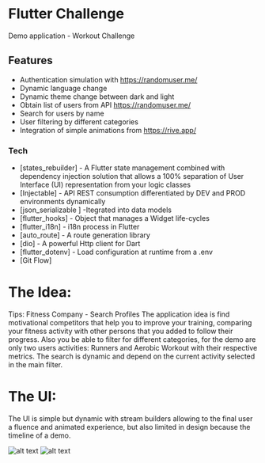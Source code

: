 # Flutter Challenge
Demo application -  Workout Challenge

## Features
  - Authentication simulation with https://randomuser.me/
  - Dynamic language change
  - Dynamic theme change between dark and light
  - Obtain list of users from API https://randomuser.me/
  - Search for users by name
  - User filtering by different categories
  - Integration of simple animations from https://rive.app/

### Tech
* [states_rebuilder] - A Flutter state management combined with dependency injection solution that allows a 100% separation of User Interface (UI) representation from your logic classes
* [Injectable] - API REST consumption differentiated by DEV and PROD environments dynamically
* [json_serializable ] -Itegrated into data models
* [flutter_hooks] - Object that manages a Widget life-cycles
* [flutter_i18n] - i18n process in Flutter
* [auto_route] - A route generation library
* [dio] - A powerful Http client for Dart
* [flutter_dotenv] - Load configuration at runtime from a .env
* [Git Flow]

# The Idea:
Tips: Fitness Company - Search Profiles
The application idea is find motivational competitors that help you to improve your training, comparing your fitness activity with other persons that you added to follow their progress.
Also you be able to filter for different categories, for the demo are only two users activities: Runners and Aerobic Workout with their respective metrics. The search is dynamic and depend on the current activity selected in the main filter.

# The UI:
The UI is simple but dynamic with stream builders allowing to the final user a fluence and animated experience, but also limited in design because the timeline of a demo.

![alt text](https://firebasestorage.googleapis.com/v0/b/cfv-proyect.appspot.com/o/extras%2FtempFileForShare_20200304-185422.jpg?alt=media&token=4acbb989-6eec-42a3-89b9-4519363e23c9)
![alt text](https://firebasestorage.googleapis.com/v0/b/cfv-proyect.appspot.com/o/extras%2FtempFileForShare_20200304-184436.jpg?alt=media&token=5c8508f1-8bc3-4f9f-b02f-a59117d9119b)
